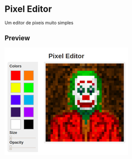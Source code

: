 # Pixel Editor
Um editor de pixeis muito simples

## Preview

<img src="./.github/joker-editor.png" width="400">